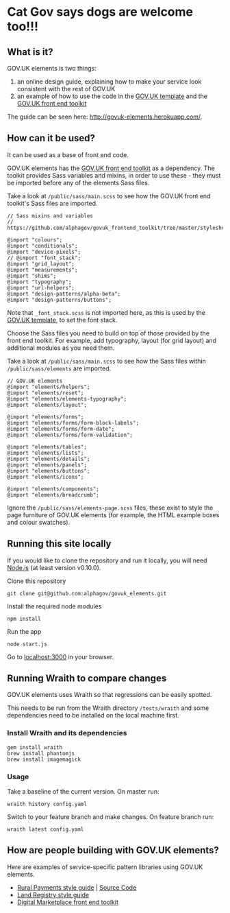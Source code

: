 Cat Gov says dogs are welcome too!!!
=============================================


## What is it?

GOV.UK elements is two things:

1. an online design guide, explaining how to make your service look consistent with the rest of GOV.UK
2. an example of how to use the code in the [GOV.UK template](https://github.com/alphagov/govuk_template) and the [GOV.UK front end toolkit](https://github.com/alphagov/govuk_frontend_toolkit)

The guide can be seen here: http://govuk-elements.herokuapp.com/.

## How can it be used?

It can be used as a base of front end code.

GOV.UK elements has the [GOV.UK front end toolkit](https://github.com/alphagov/govuk_frontend_toolkit) as a dependency.
The toolkit provides Sass variables and mixins, in order to use these - they must be imported before any of the elements Sass files.

Take a look at `/public/sass/main.scss` to see how the GOV.UK front end toolkit's Sass files are imported.


    // Sass mixins and variables
    // https://github.com/alphagov/govuk_frontend_toolkit/tree/master/stylesheets

    @import "colours";
    @import "conditionals";
    @import "device-pixels";
    // @import "font_stack";
    @import "grid_layout";
    @import "measurements";
    @import "shims";
    @import "typography";
    @import "url-helpers";
    @import "design-patterns/alpha-beta";
    @import "design-patterns/buttons";

Note that `_font_stack.scss` is not imported here, as this is used by the [GOV.UK template](https://github.com/alphagov/govuk_template), to set the font stack.

Choose the Sass files you need to build on top of those provided by the front end toolkit.
For example, add typography, layout (for grid layout) and additional modules as you need them.

Take a look at `/public/sass/main.scss` to see how the Sass files within `/public/sass/elements` are imported.


    // GOV.UK elements
    @import "elements/helpers";
    @import "elements/reset";
    @import "elements/elements-typography";
    @import "elements/layout";

    @import "elements/forms";
    @import "elements/forms/form-block-labels";
    @import "elements/forms/form-date";
    @import "elements/forms/form-validation";

    @import "elements/tables";
    @import "elements/lists";
    @import "elements/details";
    @import "elements/panels";
    @import "elements/buttons";
    @import "elements/icons";

    @import "elements/components";
    @import "elements/breadcrumb";


Ignore the `/public/sass/elements-page.scss` files, these exist to style the page furniture of GOV.UK elements (for example, the HTML example boxes and colour swatches).

## Running this site locally

If you would like to clone the repository and run it locally,
you will need [Node.js](http://nodejs.org/) (at least version v0.10.0).

Clone this repository

    git clone git@github.com:alphagov/govuk_elements.git


Install the required node modules

    npm install


Run the app

    node start.js


Go to [localhost:3000](http://localhost:3000) in your browser.

## Running Wraith to compare changes

GOV.UK elements uses Wraith so that regressions can be easily spotted.

This needs to be run from the Wraith directory `/tests/wraith` and some dependencies need to be installed on the local machine first.

### Install Wraith and its dependencies

    gem install wraith
    brew install phantomjs
    brew install imagemagick

### Usage

Take a baseline of the current version.
On master run:

    wraith history config.yaml


Switch to your feature branch and make changes.
On feature branch run:

    wraith latest config.yaml


## How are people building with GOV.UK elements?

Here are examples of service-specific pattern libraries using GOV.UK elements.

* [Rural Payments style guide](http://rural-payments-styleguide.herokuapp.com) | [Source Code](https://github.com/Defra/rural-payments-styleguide/)
* [Land Registry style guide](http://styleguide.landregistryconcept.co.uk/)
* [Digital Marketplace front end toolkit](http://alphagov.github.io/digitalmarketplace-frontend-toolkit/)
